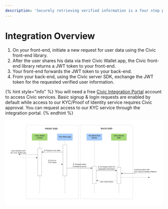 ```yaml
---
description: 'Securely retrieving verified information is a four step process:'
---
```


# Integration Overview

1. On your front-end, initiate a new request for user data using the Civic front-end library.&#x20;
2. After the user shares his data via their Civic Wallet app, the Civic front-end library returns a JWT token to your front-end.&#x20;
3. Your front-end forwards the JWT token to your back-end.&#x20;
4. From your back-end, using the Civic server SDK, exchange the JWT token for the requested verified user information.

{% hint style="info" %}
You will need a free [Civic Integration Portal](https://integrate.civic.com/) account to access Civic services. Basic signup & login requests are enabled by default while access to our KYC/Proof of Identity service requires Civic approval. You can request access to our KYC service through the integration portal.
{% endhint %}

![](../../.gitbook/assets/Civic-Integration-Diagram.jpeg)

